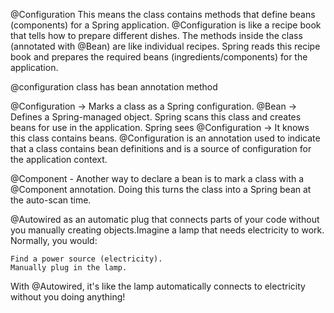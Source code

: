 @Configuration This means the class contains methods that define beans (components) for a Spring application.
@Configuration is like a recipe book that tells how to prepare different dishes.
The methods inside the class (annotated with @Bean) are like individual recipes.
Spring reads this recipe book and prepares the required beans (ingredients/components) for the application.

@configuration 
class has bean annotation method 


@Configuration → Marks a class as a Spring configuration.
@Bean → Defines a Spring-managed object.
Spring scans this class and creates beans for use in the application.
Spring sees @Configuration → It knows this class contains beans.
@Configuration is an annotation used to indicate that a class contains bean definitions and is a source of configuration for the application context.






@Component - Another way to declare a bean is to mark a class with a @Component annotation. Doing this turns the class into a Spring bean at the auto-scan time.

@Autowired as an automatic plug that connects parts of your code without you manually creating objects.Imagine a lamp that needs electricity to work. Normally, you would:

    Find a power source (electricity).
    Manually plug in the lamp.

With @Autowired, it's like the lamp automatically connects to electricity without you doing anything!
